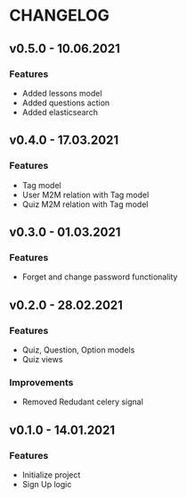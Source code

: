 # CHANGELOG

## v0.5.0 - 10.06.2021

### Features

* Added lessons model
* Added questions action
* Added elasticsearch

## v0.4.0 - 17.03.2021

### Features

* Tag model
* User M2M relation with Tag model 
* Quiz M2M relation with Tag model 

## v0.3.0 - 01.03.2021

### Features

* Forget and change password functionality

## v0.2.0 - 28.02.2021

### Features

* Quiz, Question, Option models
* Quiz views

### Improvements

* Removed Redudant celery signal

## v0.1.0 - 14.01.2021

### Features

* Initialize project
* Sign Up logic
